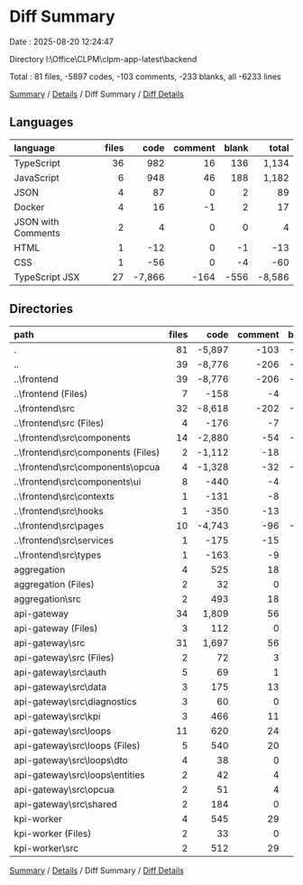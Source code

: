 # Diff Summary

Date : 2025-08-20 12:24:47

Directory l:\\Office\\CLPM\\clpm-app-latest\\backend

Total : 81 files,  -5897 codes, -103 comments, -233 blanks, all -6233 lines

[Summary](results.md) / [Details](details.md) / Diff Summary / [Diff Details](diff-details.md)

## Languages
| language | files | code | comment | blank | total |
| :--- | ---: | ---: | ---: | ---: | ---: |
| TypeScript | 36 | 982 | 16 | 136 | 1,134 |
| JavaScript | 6 | 948 | 46 | 188 | 1,182 |
| JSON | 4 | 87 | 0 | 2 | 89 |
| Docker | 4 | 16 | -1 | 2 | 17 |
| JSON with Comments | 2 | 4 | 0 | 0 | 4 |
| HTML | 1 | -12 | 0 | -1 | -13 |
| CSS | 1 | -56 | 0 | -4 | -60 |
| TypeScript JSX | 27 | -7,866 | -164 | -556 | -8,586 |

## Directories
| path | files | code | comment | blank | total |
| :--- | ---: | ---: | ---: | ---: | ---: |
| . | 81 | -5,897 | -103 | -233 | -6,233 |
| .. | 39 | -8,776 | -206 | -677 | -9,659 |
| ..\\frontend | 39 | -8,776 | -206 | -677 | -9,659 |
| ..\\frontend (Files) | 7 | -158 | -4 | -11 | -173 |
| ..\\frontend\\src | 32 | -8,618 | -202 | -666 | -9,486 |
| ..\\frontend\\src (Files) | 4 | -176 | -7 | -20 | -203 |
| ..\\frontend\\src\\components | 14 | -2,880 | -54 | -265 | -3,199 |
| ..\\frontend\\src\\components (Files) | 2 | -1,112 | -18 | -97 | -1,227 |
| ..\\frontend\\src\\components\\opcua | 4 | -1,328 | -32 | -110 | -1,470 |
| ..\\frontend\\src\\components\\ui | 8 | -440 | -4 | -58 | -502 |
| ..\\frontend\\src\\contexts | 1 | -131 | -8 | -19 | -158 |
| ..\\frontend\\src\\hooks | 1 | -350 | -13 | -44 | -407 |
| ..\\frontend\\src\\pages | 10 | -4,743 | -96 | -259 | -5,098 |
| ..\\frontend\\src\\services | 1 | -175 | -15 | -39 | -229 |
| ..\\frontend\\src\\types | 1 | -163 | -9 | -20 | -192 |
| aggregation | 4 | 525 | 18 | 87 | 630 |
| aggregation (Files) | 2 | 32 | 0 | 2 | 34 |
| aggregation\\src | 2 | 493 | 18 | 85 | 596 |
| api-gateway | 34 | 1,809 | 56 | 250 | 2,115 |
| api-gateway (Files) | 3 | 112 | 0 | 4 | 116 |
| api-gateway\\src | 31 | 1,697 | 56 | 246 | 1,999 |
| api-gateway\\src (Files) | 2 | 72 | 3 | 6 | 81 |
| api-gateway\\src\\auth | 5 | 69 | 1 | 12 | 82 |
| api-gateway\\src\\data | 3 | 175 | 13 | 39 | 227 |
| api-gateway\\src\\diagnostics | 3 | 60 | 0 | 10 | 70 |
| api-gateway\\src\\kpi | 3 | 466 | 11 | 56 | 533 |
| api-gateway\\src\\loops | 11 | 620 | 24 | 86 | 730 |
| api-gateway\\src\\loops (Files) | 5 | 540 | 20 | 70 | 630 |
| api-gateway\\src\\loops\\dto | 4 | 38 | 0 | 7 | 45 |
| api-gateway\\src\\loops\\entities | 2 | 42 | 4 | 9 | 55 |
| api-gateway\\src\\opcua | 2 | 51 | 4 | 11 | 66 |
| api-gateway\\src\\shared | 2 | 184 | 0 | 26 | 210 |
| kpi-worker | 4 | 545 | 29 | 107 | 681 |
| kpi-worker (Files) | 2 | 33 | 0 | 2 | 35 |
| kpi-worker\\src | 2 | 512 | 29 | 105 | 646 |

[Summary](results.md) / [Details](details.md) / Diff Summary / [Diff Details](diff-details.md)